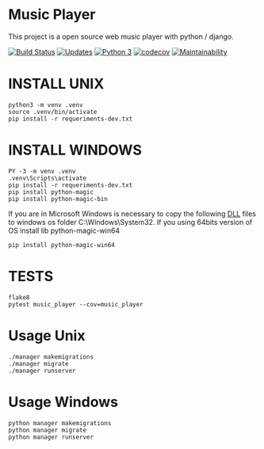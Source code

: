 # Music Player
This project is a open source web music player with python / django.

[![Build Status](https://travis-ci.org/SergioVenicio/music-player.svg?branch=master)](https://travis-ci.org/SergioVenicio/music-player)
[![Updates](https://pyup.io/repos/github/SergioVenicio/music-player/shield.svg)](https://pyup.io/repos/github/SergioVenicio/music-player/)
[![Python 3](https://pyup.io/repos/github/SergioVenicio/music-player/python-3-shield.svg)](https://pyup.io/repos/github/SergioVenicio/music-player/)
[![codecov](https://codecov.io/gh/SergioVenicio21/music-player/branch/master/graph/badge.svg)](https://codecov.io/gh/SergioVenicio21/music-player)
[![Maintainability](https://api.codeclimate.com/v1/badges/85cc0bf39a18cc4cd2cf/maintainability)](https://codeclimate.com/github/SergioVenicio21/music-player/maintainability)

# INSTALL UNIX
``` console
python3 -m venv .venv
source .venv/bin/activate
pip install -r requeriments-dev.txt
```
# INSTALL WINDOWS
``` console
PY -3 -m venv .venv
.venv\Scripts\activate
pip install -r requeriments-dev.txt
pip install python-magic
pip install python-magic-bin
```
If you are in Microsoft Windows is necessary to copy the following [DLL](https://github.com/pidydx/libmagicwin64) files to windows os folder C:\Windows\System32.
If you using 64bits version of OS install lib python-magic-win64
``` console
pip install python-magic-win64
```

# TESTS
``` console
flake8
pytest music_player --cov=music_player
```

# Usage Unix
``` console
./manager makemigrations
./manager migrate
./manager runserver
```

# Usage Windows
``` console
python manager makemigrations
python manager migrate
python manager runserver
```
